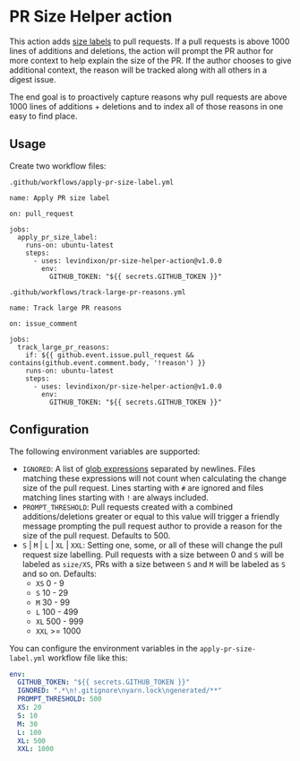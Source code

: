 # PR Size Helper action

This action adds [size labels](https://github.com/kubernetes/kubernetes/labels?q=size) to pull requests. If a pull requests is above 1000 lines of additions and deletions, the action will prompt the PR author for more context to help explain the size of the PR. If the author chooses to give additional context, the reason will be tracked along with all others in a digest issue.

The end goal is to proactively capture reasons why pull requests are above 1000 lines of additions + deletions and to index all of those reasons in one easy to find place.

## Usage

Create two workflow files:

`.github/workflows/apply-pr-size-label.yml`

```
name: Apply PR size label

on: pull_request

jobs:
  apply_pr_size_label:
    runs-on: ubuntu-latest
    steps:
      - uses: levindixon/pr-size-helper-action@v1.0.0
        env:
          GITHUB_TOKEN: "${{ secrets.GITHUB_TOKEN }}"

```

`.github/workflows/track-large-pr-reasons.yml`

```
name: Track large PR reasons

on: issue_comment

jobs:
  track_large_pr_reasons:
    if: ${{ github.event.issue.pull_request && contains(github.event.comment.body, '!reason') }}
    runs-on: ubuntu-latest
    steps:
      - uses: levindixon/pr-size-helper-action@v1.0.0
        env:
          GITHUB_TOKEN: "${{ secrets.GITHUB_TOKEN }}"

```

## Configuration

The following environment variables are supported:

- `IGNORED`: A list of [glob expressions](http://man7.org/linux/man-pages/man7/glob.7.html)
  separated by newlines. Files matching these expressions will not count when
  calculating the change size of the pull request. Lines starting with `#` are
  ignored and files matching lines starting with `!` are always included.
- `PROMPT_THRESHOLD`: Pull requests created with a combined additions/deletions greater or equal to this value will trigger a friendly message prompting the pull request author to provide a reason for the size of the pull request. Defaults to 500.
- `S` | `M` | `L` | `XL` | `XXL`: Setting one, some, or all of these will change the pull request size labelling. Pull requests with a size between 0 and `S` will be labeled as `size/XS`, PRs with a size between `S` and `M` will be labeled as `S` and so on. Defaults:
  - `XS` 0 - 9
  - `S` 10 - 29
  - `M` 30 - 99
  - `L` 100 - 499
  - `XL` 500 - 999
  - `XXL` >= 1000

You can configure the environment variables in the `apply-pr-size-label.yml` workflow file like this:

```yaml
env:
  GITHUB_TOKEN: "${{ secrets.GITHUB_TOKEN }}"
  IGNORED: ".*\n!.gitignore\nyarn.lock\ngenerated/**"
  PROMPT_THRESHOLD: 500
  XS: 20
  S: 10
  M: 30
  L: 100
  XL: 500
  XXL: 1000
```
